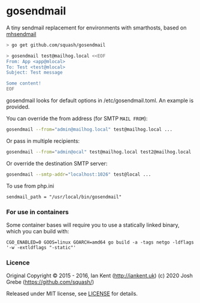 # gosendmail

A tiny sendmail replacement for environments with smarthosts, based on [mhsendmail](https://github.com/mailhog/mhsendmail)

```bash
> go get github.com/squash/gosendmail

> gosendmail test@mailhog.local <<EOF
From: App <app@mlocal>
To: Test <test@mlocal>
Subject: Test message

Some content!
EOF
```

gosendmail looks for default options in /etc/gosendmail.toml. An example is provided.

You can override the from address (for SMTP `MAIL FROM`):

```bash
gosendmail --from="admin@mailhog.local" test@mailhog.local ...
```

Or pass in multiple recipients:

```bash
gosendmail --from="admin@ocal" test@mailhog.local test2@mailhog.local ...
```

Or override the destination SMTP server:

```bash
gosendmail --smtp-addr="localhost:1026" test@local ...
```

To use from php.ini

```
sendmail_path = "/usr/local/bin/gosendmail"
```

### For use in containers

Some container bases will require you to use a statically linked binary, which you can build with:

```
CGO_ENABLED=0 GOOS=linux GOARCH=amd64 go build -a -tags netgo -ldflags '-w -extldflags "-static"'
```

### Licence

Original Copyright ©‎ 2015 - 2016, Ian Kent (http://iankent.uk)
(c) 2020 Josh Grebe (https://github.com/squash/)

Released under MIT license, see [LICENSE](LICENSE.md) for details.
